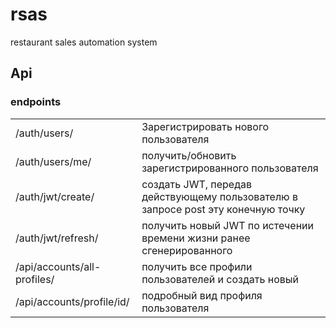 # rsas
<span>restaurant sales automation system</span>

<h2>Api</h2>
<h3>endpoints</h3>
<table>
    <tr>
        <td>/auth/users/</td>
        <td>Зарегистрировать нового пользователя</td>
    </tr>
    <tr>
        <td>/auth/users/me/</td>
        <td>получить/обновить зарегистрированного пользователя</td>
    </tr>
    <tr>
        <td>/auth/jwt/create/</td>
        <td>создать JWT, передав действующему пользователю в запросе post эту конечную точку</td>
    </tr>
    <tr>
        <td>/auth/jwt/refresh/</td>
        <td>получить новый JWT по истечении времени жизни ранее сгенерированного</td>
    </tr>
    <tr>
        <td>/api/accounts/all-profiles/</td>
        <td>получить все профили пользователей и создать новый</td>
    </tr>
    <tr>
        <td>/api/accounts/profile/id/</td>
        <td>подробный вид профиля пользователя</td>
    </tr>
</table>
